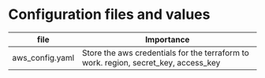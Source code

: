 # Configuration files and values
| file | Importance |
|------|------------|
| aws_config.yaml | Store the aws credentials for the terraform to work. region, secret_key, access_key|